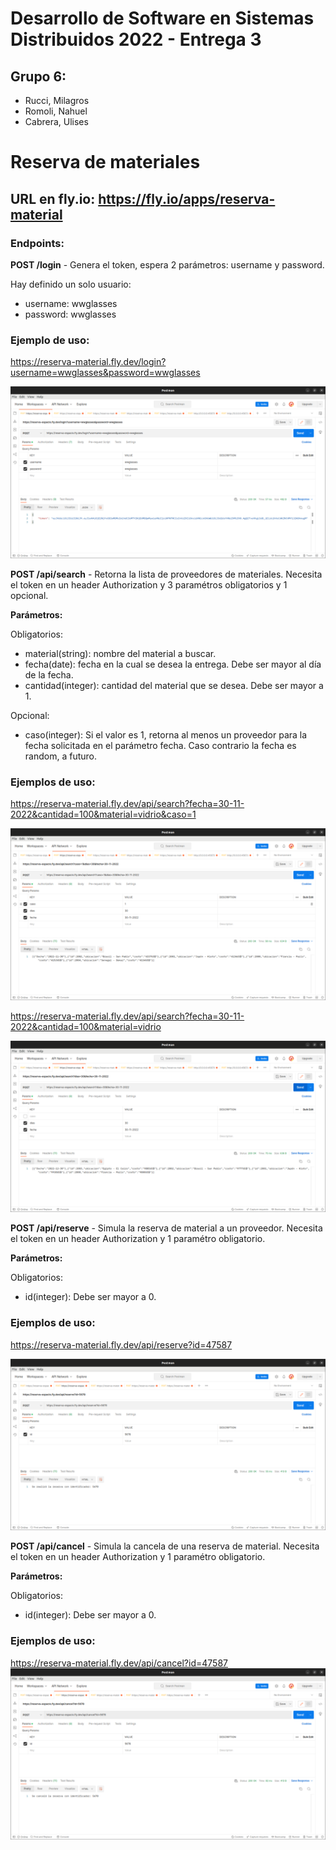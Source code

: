 # Desarrollo de Software en Sistemas Distribuidos 2022 - Entrega 3

## Grupo 6: 

- Rucci, Milagros
- Romoli, Nahuel
- Cabrera, Ulises

# Reserva de materiales

## URL en fly.io: https://fly.io/apps/reserva-material

### Endpoints: 

**POST /login** - Genera el token, espera 2 parámetros: username y password.

Hay definido un solo usuario:

- username: wwglasses
- password: wwglasses


### Ejemplo de uso:
https://reserva-material.fly.dev/login?username=wwglasses&password=wwglasses

![Uso de /login](./capturas//captura-token?raw=true)

**POST /api/search** - Retorna la lista de proveedores de materiales. Necesita el token en un header Authorization y 3 paramétros obligatorios y 1 opcional.

**Parámetros:**

Obligatorios:
- material(string): nombre del material a buscar.
- fecha(date): fecha en la cual se desea la entrega. Debe ser mayor al día de la fecha.
- cantidad(integer): cantidad del material que se desea. Debe ser mayor a 1.

Opcional:
- caso(integer): Si el valor es 1, retorna al menos un proveedor para la fecha solicitada en el parámetro fecha. Caso contrario la fecha es random, a futuro. 

### Ejemplos de uso:
https://reserva-material.fly.dev/api/search?fecha=30-11-2022&cantidad=100&material=vidrio&caso=1

![Uso de /api/search con caso](./capturas/captura-con-caso?raw=true)

https://reserva-material.fly.dev/api/search?fecha=30-11-2022&cantidad=100&material=vidrio

![Uso de /api/search sin caso](./capturas/captura-sin-caso?raw=true)

**POST /api/reserve** - Simula la reserva de material a un proveedor. Necesita el token en un header Authorization y 1 paramétro obligatorio.

**Parámetros:**

Obligatorios:
- id(integer): Debe ser mayor a 0.

### Ejemplos de uso:
https://reserva-material.fly.dev/api/reserve?id=47587

![Uso de /api/reserve](./capturas/captura-reserve?raw=true)

**POST /api/cancel** - Simula la cancela de una reserva de material. Necesita el token en un header Authorization y 1 paramétro obligatorio.

**Parámetros:**

Obligatorios:
- id(integer): Debe ser mayor a 0.

### Ejemplos de uso:
https://reserva-material.fly.dev/api/cancel?id=47587
![Uso de /api/cancel](./capturas/captura-cancel?raw=true)
